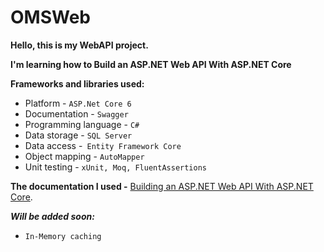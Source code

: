 # OMSWeb

**Hello, this is my WebAPI project.**

**I'm learning how to Build an ASP.NET Web API With ASP.NET Core**

**Frameworks and libraries used:**
+ Platform - ` ASP.Net Core 6 `
+ Documentation - `Swagger`
+ Programming language - `C#`
+ Data storage - `SQL Server`
+ Data access -` Entity Framework Core`
+ Object mapping - `AutoMapper`
+ Unit testing - `xUnit, Moq, FluentAssertions` 

**The documentation I used -**
[Building an ASP.NET Web API With ASP.NET Core](https://www.toptal.com/asp-dot-net/asp-net-web-api-tutorial).

***Will be added soon:***

+ `In-Memory caching`
